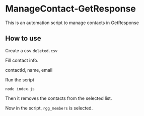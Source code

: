 # ManageContact-GetResponse
This is an automation script to manage contacts in GetResponse

## How to use

Create a csv `deleted.csv`

Fill contact info.

contactId, name, email

Run the script

`node index.js`

Then it removes the contacts from the selected list.

Now in the script, `rgg_members` is selected.
